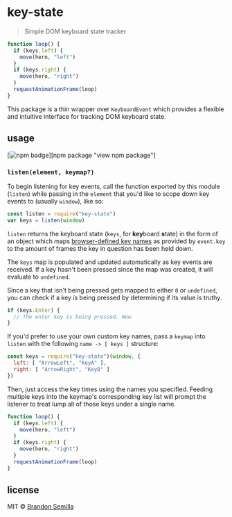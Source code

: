 # key-state
> Simple DOM keyboard state tracker

```js
function loop() {
  if (keys.left) {
    move(hero, "left")
  }
  if (keys.right) {
    move(hero, "right")
  }
  requestAnimationFrame(loop)
}
```

This package is a thin wrapper over `KeyboardEvent` which provides a flexible and intuitive interface for tracking DOM keyboard state.

## usage
[![npm badge]][npm package "view npm package"]

### `listen(element, keymap?)`
To begin listening for key events, call the function exported by this module (`listen`) while passing in the `element` that you'd like to scope down key events to (usually `window`), like so:

```js
const listen = require("key-state")
var keys = listen(window)
```

`listen` returns the keyboard state (`keys`, for **key**board **s**tate) in the form of an object which maps [browser-defined key names] as provided by `event.key` to the amount of frames the key in question has been held down.

The `keys` map is populated and updated automatically as key events are received. If a key hasn't been pressed since the map was created, it will evaluate to `undefined`.

Since a key that isn't being pressed gets mapped to either `0` or `undefined`, you can check if a key _is_ being pressed by determining if its value is truthy.

```js
if (keys.Enter) {
  // The enter key is being pressed. Wow
}
```

If you'd prefer to use your own custom key names, pass a `keymap` into `listen` with the following `name -> [ keys ]` structure:

```js
const keys = require("key-state")(window, {
  left: [ "ArrowLeft", "KeyA" ],
  right: [ "ArrowRight", "KeyD" ]
})
```

Then, just access the key times using the names you specified. Feeding multiple keys into the keymap's corresponding key list will prompt the listener to treat lump all of those keys under a single name.

```js
function loop() {
  if (keys.left) {
    move(hero, "left")
  }
  if (keys.right) {
    move(hero, "right")
  }
  requestAnimationFrame(loop)
}
```

## license
MIT © [Brandon Semilla][github profile]

[npm badge]: https://nodei.co/npm/key-state.png?mini
[npm package]: https://www.npmjs.com/package/key-state
[github profile]: https://github.com/semibran
[browser-defined key names]: https://developer.mozilla.org/en-US/docs/Web/API/KeyboardEvent/key/Key_Values
